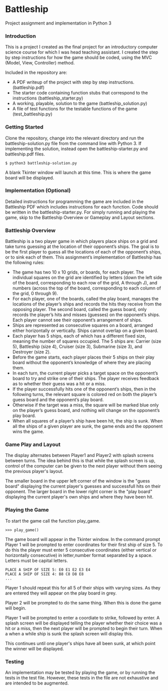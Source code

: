 # Battleship
Project assignment and implementation in Python 3

### Introduction

This is a project I created as the final project for an introductory computer science course for which I was head teaching assistant. I created the step by step instructions for how the game should be coded, using the MVC (Model, View, Controller) method. 

Included in the repository are:
- A PDF writeup of the project with step by step instructions. (battleship.pdf)
- The starter code containing function stubs that correspond to the instructions (battleship_starter.py)
- A working, playable, solution to the game (battleship_solution.py)
- A file of test functions for the testable functions of the game (test_battleship.py)

### Getting Started

Clone the repository, change into the relevant directory and run the battleship-solution.py file from the command line with Python 3. If implementing the solution, instead open the battleship-starter.py and battleship.pdf files.
```
$ python3 battleship-solution.py
```
A blank Tkinter window will launch at this time. This is where the game board will be displayed.

### Implementation (Optional)

Detailed instructions for programming the game are included in the Battleship PDF which includes instructions for each function. Code should be written in the battleship-starter.py. For simply running and playing the game, skip to the Battleship Overview or Gameplay and Layout sections.

### Battleship Overview

Battleship is a two player game in which players place ships on a grid and take turns guessing at the location of their opponent’s ships. The goal is to be the first player to guess all the locations of each of the opponent’s ships, or to sink each of them. This assignment’s implementation of Battleship has the following rules:
- The game has two 10 x 10 grids, or boards, for each player. The individual squares on the grid are identified by letters (down the left side of the board, corresponding to each row of the grid, A through J), and numbers (across the top of the board, corresponding to each column of the grid, 0 through 9).
- For each player, one of the boards, called the play board, manages the locations of the player’s ships and records the hits they receive from the opposing player. The second board, called the guess board, only records the player’s hits and misses (guesses) on the opponent’s ships. Each player cannot see their opponent’s arrangement of ships.
- Ships are represented as consecutive squares on a board, arranged either horizontally or vertically. Ships cannot overlap on a given board.
- Each player has 5 ships, each of which has a different fixed size, meaning the number of squares occupied. The 5 ships are: Carrier (size 5), Battleship (size 4), Cruiser (size 3), Submarine (size 3), and Destroyer (size 2).
- Before the game starts, each player places their 5 ships on their play board without the opponent’s knowledge of where they are placing them.
- In each turn, the current player picks a target space on the opponent’s board to try and strike one of their ships. The player receives feedback as to whether their guess was a hit or a miss.
- If the player successfully hits one of the opponent’s ships, then in the following turns, the relevant square is colored red on both the player’s guess board and the opponent’s play board.
- Otherwise if the target was a miss, the square will be marked blue only on the player’s guess board, and nothing will change on the opponent’s play board.
- When all squares of a player’s ship have been hit, the ship is sunk. When all the ships of a given player are sunk, the game ends and the opponent wins the game.

### Game Play and Layout

The display alternates between Player1 and Player2 with splash screens between turns. The idea behind this is that while the splash screen is up, control of the computer can be given to the next player without them seeing the previous player's layout.

The smaller board in the upper left corner of the window is the "guess board" displaying the current player's guesses and successfull hits on their opponent. The larger board in the lower right corner is the "play board" displaying the current player's own ships and where they have been hit.

### Playing the Game

To start the game call the function play_game.
```
>>> play_game()
```
The game board will appear in the Tkinter window. In the command prompt Player 1 will be prompted to enter coordinates for their first ship of size 5. To do this the player must enter 5 consecutive coordinates (either vertical or horizontally consecutive) in letter,number format separated by a space. Letters must be capital letters.
```
PLACE A SHIP OF SIZE 5: E0 E1 E2 E3 E4
PLACE A SHIP OF SIZE 4: B8 C8 D8 E8
...
```
Player 1 should repeat this for all 5 of their ships with varying sizes. As they are entered they will appear on the play board in grey.

Player 2 will be prompted to do the same thing. When this is done the game will begin.

Player 1 will be prompted to enter a coordiate to strike, followed by enter. A splash screen will be displayed telling the player whether their choice was a hit or a miss, then the next player will be prompted to begin their turn. When a when a while ship is sunk the splash screen will display this.

This continues until one player's ships have all been sunk, at which point the winner will be displayed.

### Testing

An implementation may be tested by playing the game, or by running the tests in the test file. However, these tests in the file are not exhaustive and are intended to be augmented.


